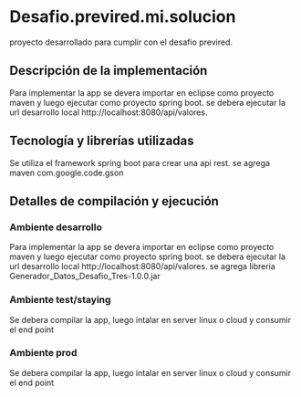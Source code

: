 # Desafio.previred.mi.solucion

proyecto desarrollado para cumplir con el desafio previred.

## Descripción de la implementación

Para implementar la app se devera importar en eclipse como proyecto maven y luego ejecutar como proyecto spring boot.
se debera ejecutar la url desarrollo local http://localhost:8080/api/valores.


## Tecnología y librerías utilizadas

Se utiliza el framework spring boot para crear una api rest.
se agrega maven com.google.code.gson



## Detalles de compilación y ejecución

### Ambiente desarrollo
Para implementar la app se devera importar en eclipse como proyecto maven y luego ejecutar como proyecto spring boot.
se debera ejecutar la url desarrollo local http://localhost:8080/api/valores.
se agrega libreria Generador_Datos_Desafio_Tres-1.0.0.jar
### Ambiente test/staying

Se debera compilar la app, luego intalar en server linux o cloud y consumir el end point

### Ambiente prod

Se debera compilar la app, luego intalar en server linux o cloud y consumir el end point
